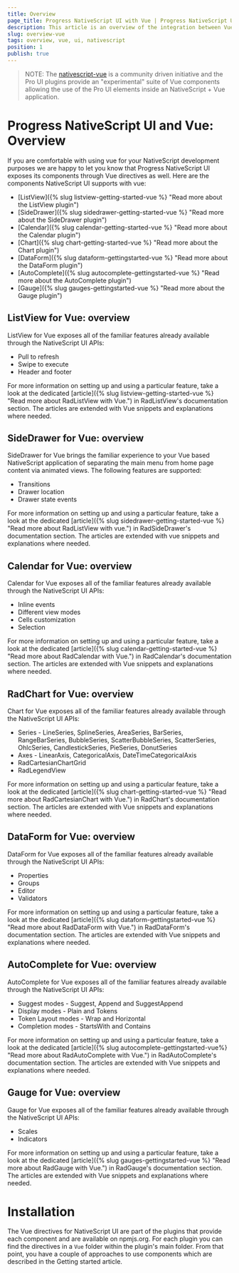 ```yaml
---
title: Overview
page_title: Progress NativeScript UI with Vue | Progress NativeScript UI Documentation
description: This article is an overview of the integration between Vue and Progress NativeScript UI.
slug: overview-vue
tags: overview, vue, ui, nativescript
position: 1
publish: true
---
```


> NOTE: The [nativescript-vue](https://nativescript-vue.org/) is a community driven initiative and the Pro UI plugins provide an "experimental" suite of Vue components allowing the use of the Pro UI elements inside an NativeScript + Vue application.

# Progress NativeScript UI and Vue: Overview
If you are comfortable with using vue for your NativeScript development purposes we are happy to let you know that Progress NativeScript UI exposes its components through Vue directives as well. Here are the components NativeScript UI supports with vue:

- [ListView]({% slug listview-getting-started-vue %} "Read more about the ListView plugin")
- [SideDrawer]({% slug sidedrawer-getting-started-vue %} "Read more about the SideDrawer plugin")
- [Calendar]({% slug calendar-getting-started-vue %} "Read more about the Calendar plugin")
- [Chart]({% slug chart-getting-started-vue %} "Read more about the Chart plugin")
- [DataForm]({% slug dataform-gettingstarted-vue %} "Read more about the DataForm plugin")
- [AutoComplete]({% slug autocomplete-gettingstarted-vue %} "Read more about the AutoComplete plugin")
- [Gauge]({% slug gauges-gettingstarted-vue %} "Read more about the Gauge plugin")

## ListView for Vue: overview
ListView for Vue exposes all of the familiar features already available through the NativeScript UI APIs:

- Pull to refresh
- Swipe to execute
- Header and footer

For more information on setting up and using a particular feature, take a look at the dedicated [article]({% slug listview-getting-started-vue %} "Read more about RadListView with Vue.") in RadListView's documentation section. The articles are extended with Vue snippets and explanations where needed.

## SideDrawer for Vue: overview
SideDrawer for Vue brings the familiar experience to your Vue based NativeScript application of separating the main menu from home page content via animated views. The following features are supported:

- Transitions
- Drawer location
- Drawer state events

For more information on setting up and using a particular feature, take a look at the dedicated [article]({% slug sidedrawer-getting-started-vue %} "Read more about RadListView with vue.") in RadSideDrawer's documentation section. The articles are extended with vue snippets and explanations where needed.

## Calendar for Vue: overview
Calendar for Vue exposes all of the familiar features already available through the NativeScript UI APIs:

- Inline events
- Different view modes
- Cells customization
- Selection

For more information on setting up and using a particular feature, take a look at the dedicated [article]({% slug calendar-getting-started-vue %} "Read more about RadCalendar with Vue.") in RadCalendar's documentation section. The articles are extended with Vue snippets and explanations where needed.

## RadChart for Vue: overview
Chart for Vue exposes all of the familiar features already available through the NativeScript UI APIs:

- Series - LineSeries, SplineSeries, AreaSeries, BarSeries, RangeBarSeries, BubbleSeries, ScatterBubbleSeries, ScatterSeries, OhlcSeries, CandlestickSeries, PieSeries, DonutSeries
- Axes - LinearAxis, CategoricalAxis, DateTimeCategoricalAxis
- RadCartesianChartGrid
- RadLegendView

For more information on setting up and using a particular feature, take a look at the dedicated [article]({% slug chart-getting-started-vue %} "Read more about RadCartesianChart with Vue.") in RadChart's documentation section. The articles are extended with Vue snippets and explanations where needed.

## DataForm for Vue: overview
DataForm for Vue exposes all of the familiar features already available through the NativeScript UI APIs:

- Properties
- Groups
- Editor
- Validators

For more information on setting up and using a particular feature, take a look at the dedicated [article]({% slug dataform-gettingstarted-vue %} "Read more about RadDataForm with Vue.") in RadDataForm's documentation section. The articles are extended with Vue snippets and explanations where needed.

## AutoComplete for Vue: overview
AutoComplete for Vue exposes all of the familiar features already available through the NativeScript UI APIs:

- Suggest modes - Suggest, Append and SuggestAppend
- Display modes - Plain and Tokens
- Token Layout modes - Wrap and Horizontal
- Completion modes - StartsWith and Contains

For more information on setting up and using a particular feature, take a look at the dedicated [article]({% slug autocomplete-gettingstarted-vue%} "Read more about RadAutoComplete with Vue.") in RadAutoComplete's documentation section. The articles are extended with Vue snippets and explanations where needed.

## Gauge for Vue: overview
Gauge for Vue exposes all of the familiar features already available through the NativeScript UI APIs:

- Scales
- Indicators

For more information on setting up and using a particular feature, take a look at the dedicated [article]({% slug gauges-gettingstarted-vue %} "Read more about RadGauge with Vue.") in RadGauge's documentation section. The articles are extended with Vue snippets and explanations where needed.

# Installation
The Vue directives for NativeScript UI are part of the plugins that provide each component and are available on npmjs.org. For each plugin you can find the directives in a `Vue` folder within the plugin's main folder. From that point, you have a couple of approaches to use components which are described in the Getting started article.
